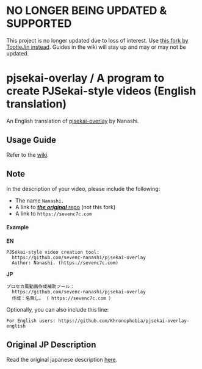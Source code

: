 # NO LONGER BEING UPDATED & SUPPORTED

This project is no longer updated due to loss of interest. Use [this fork by TootieJin instead](https://github.com/TootieJin/pjsekai-overlay-APPEND). Guides in the wiki will stay up and may or may not be updated.

# pjsekai-overlay / A program to create PJSekai-style videos (English translation)

An English translation of [pjsekai-overlay](https://github.com/sevenc-nanashi/pjsekai-overlay) by Nanashi.

## Usage Guide

Refer to the [wiki](https://github.com/Khronophobia/pjsekai-overlay-english/wiki).

## Note

In the description of your video, please include the following:
- The name `Nanashi.`
- A link to [***the original*** repo](https://github.com/sevenc-nanashi/pjsekai-overlay) (not this fork)
- A link to `https://sevenc7c.com`

#### Example
**EN**
```
PJSekai-style video creation tool:
  https://github.com/sevenc-nanashi/pjsekai-overlay
  Author: Nanashi. (https://sevenc7c.com)
```
**JP**
```
プロセカ風動画作成補助ツール：
  https://github.com/sevenc-nanashi/pjsekai-overlay
  作成：名無し｡ （ https://sevenc7c.com ）
```
Optionally, you can also include this line:
```
For English users: https://github.com/Khronophobia/pjsekai-overlay-english
```

## Original JP Description
Read the original japanese description [here](README.original.md).
